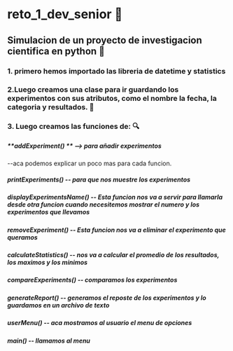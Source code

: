 # reto_1_dev_senior 🐍

## Simulacion de un proyecto de investigacion cientifica en python 🐍

### 1. **primero hemos importado las libreria de datetime y statistics**

### 2.**Luego creamos una clase para ir guardando los experimentos con sus atributos, como el nombre la fecha, la categoria y resultados.** 📅

### 3. Luego creamos las funciones de: 🔍

##### **addExperiment() ** --> para añadir experimentos

--aca podemos explicar un poco mas para cada funcion.

##### printExperiments() -- para que nos muestre los experimentos

##### displayExperimentsName() -- Esta funcion nos va a servir para llamarla desde otra funcion cuando necesitemos mostrar el numero y los experimentos que llevamos

##### removeExperiment() -- Esta funcion nos va a eliminar el experimento que queramos

##### calculateStatistics() -- nos va a calcular el promedio de los resultados, los maximos y los minimos

##### compareExperiments() -- comparamos los experimentos

##### generateReport() -- generamos el reposte de los experimentos y lo guardamos en un archivo de texto

##### userMenu() -- aca mostramos al usuario el menu de opciones

##### main() -- llamamos al menu
